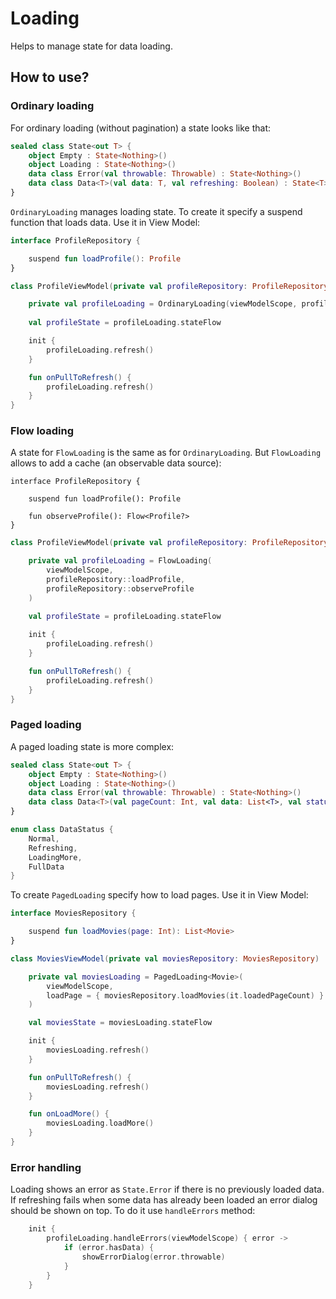 # Loading
Helps to manage state for data loading.

## How to use?

### Ordinary loading
For ordinary loading (without pagination) a state looks like that:

```kotlin
sealed class State<out T> {
    object Empty : State<Nothing>()
    object Loading : State<Nothing>()
    data class Error(val throwable: Throwable) : State<Nothing>()
    data class Data<T>(val data: T, val refreshing: Boolean) : State<T>()
}
```

`OrdinaryLoading` manages loading state. To create it specify a suspend function that loads data. Use it in View Model:

```kotlin
interface ProfileRepository {

    suspend fun loadProfile(): Profile
}
```

```kotlin
class ProfileViewModel(private val profileRepository: ProfileRepository) : ViewModel() {

    private val profileLoading = OrdinaryLoading(viewModelScope, profileRepository::loadProfile)
    
    val profileState = profileLoading.stateFlow

    init {
        profileLoading.refresh()
    }

    fun onPullToRefresh() {
        profileLoading.refresh()
    }
}
```

### Flow loading
A state for `FlowLoading` is the same as for `OrdinaryLoading`. But `FlowLoading` allows to add a cache (an observable data source):

```
interface ProfileRepository {

    suspend fun loadProfile(): Profile

    fun observeProfile(): Flow<Profile?>
}
```

```kotlin
class ProfileViewModel(private val profileRepository: ProfileRepository) : ViewModel() {

    private val profileLoading = FlowLoading(
        viewModelScope,
        profileRepository::loadProfile,
        profileRepository::observeProfile
    )

    val profileState = profileLoading.stateFlow
    
    init {
        profileLoading.refresh()
    }

    fun onPullToRefresh() {
        profileLoading.refresh()
    }
}
```

### Paged loading
A paged loading state is more complex:
```kotlin
sealed class State<out T> {
    object Empty : State<Nothing>()
    object Loading : State<Nothing>()
    data class Error(val throwable: Throwable) : State<Nothing>()
    data class Data<T>(val pageCount: Int, val data: List<T>, val status: DataStatus) : State<T>()
}

enum class DataStatus {
    Normal,
    Refreshing,
    LoadingMore,
    FullData
}
```

To create `PagedLoading` specify how to load pages. Use it in View Model:

```kotlin
interface MoviesRepository {

    suspend fun loadMovies(page: Int): List<Movie>
}

class MoviesViewModel(private val moviesRepository: MoviesRepository) : ViewModel() {

    private val moviesLoading = PagedLoading<Movie>(
        viewModelScope,
        loadPage = { moviesRepository.loadMovies(it.loadedPageCount) }
    )

    val moviesState = moviesLoading.stateFlow

    init {
        moviesLoading.refresh()
    }

    fun onPullToRefresh() {
        moviesLoading.refresh()
    }

    fun onLoadMore() {
        moviesLoading.loadMore()
    }
}
```

### Error handling
Loading shows an error as `State.Error` if there is no previously loaded data. If refreshing fails when some data has already been loaded an error dialog should be shown on top. To do it use `handleErrors` method:

```kotlin
    init {
        profileLoading.handleErrors(viewModelScope) { error ->
            if (error.hasData) {
                showErrorDialog(error.throwable)
            }
        }
    }
```
